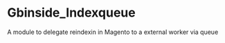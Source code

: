 Gbinside_Indexqueue
===================

A module to delegate reindexin in Magento to a external worker via queue
